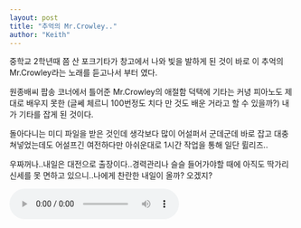 ```yaml
---
layout: post
title: "추억의 Mr.Crowley.."
author: "Keith"
---
```


중학교 2학년때 쯤 산 포크기타가 창고에서 나와 빛을 발하게 된 것이 바로 이 추억의 Mr.Crowley라는 노래를 듣고나서 부터 였다.

원종배씨 팝송 코너에서 틀어준 Mr.Crowley의 애절함 덕택에 기타는 커녕 피아노도 제대로 배우지 못한 (글쎄 체르니 100번정도 치다 만 것도 배운 거라고 할 수 있을까?) 내가 기타를 잡게 된 것이다.

돌아다니는 미디 파일을 받은 것인데 생각보다 많이 어설퍼서 군데군데 바로 잡고 대충 쳐넣었는데도 어설프긴 여전하다만 아쉬운대로 1시간 작업을 통해 일단 륄리즈..

우짜꺼나..내일은 대전으로 출장이다..경력관리나 슬슬 들어가야할 때에 아직도 딱가리 신세를 못 면하고 있으니..나에게 찬란한 내일이 올까? 오겠지?

<audio src="/assets/images/8f759ee0e1b5f63bdb84231654b46b4f.mp3" controls preload></audio>



